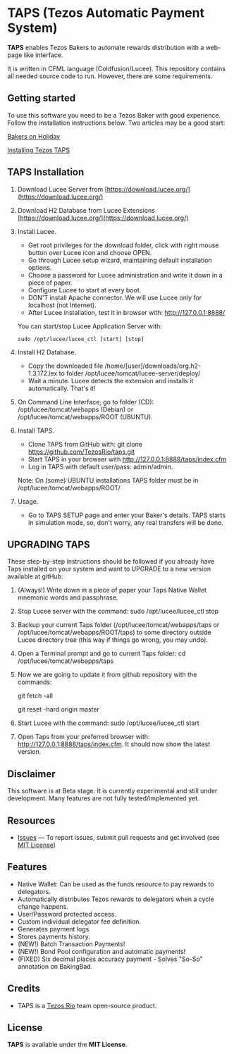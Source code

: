 # TAPS (Tezos Automatic Payment System)

**TAPS** enables Tezos Bakers to automate rewards distribution with a web-page like interface.

It is written in CFML language (Coldfusion/Lucee). This repository contains all needed source code to run. However, there are some requirements.

## Getting started

To use this software you need to be a Tezos Baker with good experience. Follow the installation instructions below.
Two articles may be a good start:

[Bakers on Holiday](https://medium.com/@lmilfont/bakers-on-holiday-6b15b300f0b1)

[Installing Tezos TAPS](https://medium.com/@lmilfont/installing-tezos-taps-382adedd6a0f)


## TAPS Installation

1) Download Lucee Server from [https://download.lucee.org/](https://download.lucee.org/)
2) Download H2 Database from Lucee Extensions [https://download.lucee.org/](https://download.lucee.org/)
3) Install Lucee.
   - Get root privileges for the download folder, click with right mouse button over Lucee icon and choose OPEN.
   - Go through Lucee setup wizard, maintaining default installation options.
   - Choose a password for Lucee administration and write it down in a piece of paper.
   - Configure Lucee to start at every boot.
   - DON'T install Apache connector. We will use Lucee only for localhost (not Internet).
   - After Lucee installation, test it in browser with: http://127.0.0.1:8888/

   You can start/stop Lucee Application Server with:
   
       sudo /opt/lucee/lucee_ctl [start] [stop]

4) Install H2 Database.
   - Copy the downloaded file /home/[user]/downloads/org.h2-1.3.172.lex to folder /opt/lucee/tomcat/lucee-server/deploy/
   - Wait a minute. Lucee detects the extension and installs it automatically. That's it!

5) On Command Line Interface, go to folder (CD): /opt/lucee/tomcat/webapps (Debian) or /opt/lucee/tomcat/webapps/ROOT (UBUNTU).

6) Install TAPS.

   - Clone TAPS from GitHub with: git clone https://github.com/TezosRio/taps.git
   - Start TAPS in your browser with http://127.0.0.1:8888/taps/index.cfm
   - Log in TAPS with default user/pass: admin/admin.
   
   Note: On (some) UBUNTU installations TAPS folder must be in /opt/lucee/tomcat/webapps/ROOT/
   
7) Usage.
   - Go to TAPS SETUP page and enter your Baker's details. TAPS starts in simulation mode,
     so, don't worry, any real transfers will be done.
        

## UPGRADING TAPS

These step-by-step instructions should be followed if you already have Taps installed on your system and want to UPGRADE to a new version available at gitHub:

1) (Always!) Write down in a piece of paper your Taps Native Wallet mnemonic words and passphrase.

2) Stop Lucee server with the command: sudo /opt/lucee/lucee_ctl stop

3) Backup your current Taps folder (/opt/lucee/tomcat/webapps/taps or /opt/lucee/tomcat/webapps/ROOT/taps) to some directory outside Lucee directory tree (this way if things go wrong, you may undo).

4) Open a Terminal prompt and go to current Taps folder: cd /opt/lucee/tomcat/webapps/taps

5) Now we are going to update it from github repository with the commands:

   git fetch -all
   
   git reset -hard origin master
   
   
6) Start Lucee with the command:  sudo /opt/lucee/lucee_ctl start

7) Open Taps from your preferred browser with: http://127.0.0.1:8888/taps/index.cfm. It should now show the latest version.


## Disclaimer

This software is at Beta stage. It is currently experimental and still under development.
Many features are not fully tested/implemented yet.

## Resources
- [Issues][project-issues] — To report issues, submit pull requests and get involved (see [MIT License][project-license])

## Features

- Native Wallet: Can be used as the funds resource to pay rewards to delegators.
- Automatically distributes Tezos rewards to delegators when a cycle change happens.
- User/Password protected access.
- Custom individual delegator fee definition.
- Generates payment logs.
- Stores payments history.
- (NEW!) Batch Transaction Payments!
- (NEW!) Bond Pool configuration and automatic payments!
- (FIXED) Six decimal places accuracy payment - Solves "So-So" annotation on BakingBad.

## Credits

- TAPS is a [Tezos.Rio](https://tezos.rio) team open-source product.

## License

**TAPS** is available under the **MIT License**.

[project-issues]: https://github.com/TezosRio/TAPS/issues
[project-license]: LICENSE.md
